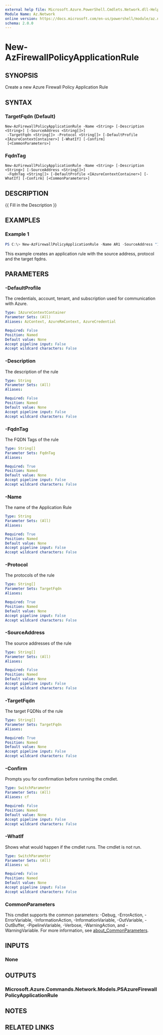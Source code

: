 ```yaml
---
external help file: Microsoft.Azure.PowerShell.Cmdlets.Network.dll-Help.xml
Module Name: Az.Network
online version: https://docs.microsoft.com/en-us/powershell/module/az.network/new-azfirewallpolicyapplicationrule
schema: 2.0.0
---
```


# New-AzFirewallPolicyApplicationRule

## SYNOPSIS
Create a new Azure Firewall Policy Application Rule

## SYNTAX

### TargetFqdn (Default)
```
New-AzFirewallPolicyApplicationRule -Name <String> [-Description <String>] [-SourceAddress <String[]>]
 -TargetFqdn <String[]> -Protocol <String[]> [-DefaultProfile <IAzureContextContainer>] [-WhatIf] [-Confirm]
 [<CommonParameters>]
```

### FqdnTag
```
New-AzFirewallPolicyApplicationRule -Name <String> [-Description <String>] [-SourceAddress <String[]>]
 -FqdnTag <String[]> [-DefaultProfile <IAzureContextContainer>] [-WhatIf] [-Confirm] [<CommonParameters>]
```

## DESCRIPTION
{{ Fill in the Description }}

## EXAMPLES

### Example 1
```powershell
PS C:\> New-AzFirewallPolicyApplicationRule -Name AR1 -SourceAddress "192.168.0.0/16" -Protocol "http:80","https:443" -TargetFqdn "*.ro", "*.com"
```

This example creates an application rule with the source address, protocol and the target fqdns.

## PARAMETERS

### -DefaultProfile
The credentials, account, tenant, and subscription used for communication with Azure.

```yaml
Type: IAzureContextContainer
Parameter Sets: (All)
Aliases: AzContext, AzureRmContext, AzureCredential

Required: False
Position: Named
Default value: None
Accept pipeline input: False
Accept wildcard characters: False
```

### -Description
The description of the rule

```yaml
Type: String
Parameter Sets: (All)
Aliases:

Required: False
Position: Named
Default value: None
Accept pipeline input: False
Accept wildcard characters: False
```

### -FqdnTag
The FQDN Tags of the rule

```yaml
Type: String[]
Parameter Sets: FqdnTag
Aliases:

Required: True
Position: Named
Default value: None
Accept pipeline input: False
Accept wildcard characters: False
```

### -Name
The name of the Application Rule

```yaml
Type: String
Parameter Sets: (All)
Aliases:

Required: True
Position: Named
Default value: None
Accept pipeline input: False
Accept wildcard characters: False
```

### -Protocol
The protocols of the rule

```yaml
Type: String[]
Parameter Sets: TargetFqdn
Aliases:

Required: True
Position: Named
Default value: None
Accept pipeline input: False
Accept wildcard characters: False
```

### -SourceAddress
The source addresses of the rule

```yaml
Type: String[]
Parameter Sets: (All)
Aliases:

Required: False
Position: Named
Default value: None
Accept pipeline input: False
Accept wildcard characters: False
```

### -TargetFqdn
The target FQDNs of the rule

```yaml
Type: String[]
Parameter Sets: TargetFqdn
Aliases:

Required: True
Position: Named
Default value: None
Accept pipeline input: False
Accept wildcard characters: False
```

### -Confirm
Prompts you for confirmation before running the cmdlet.

```yaml
Type: SwitchParameter
Parameter Sets: (All)
Aliases: cf

Required: False
Position: Named
Default value: None
Accept pipeline input: False
Accept wildcard characters: False
```

### -WhatIf
Shows what would happen if the cmdlet runs.
The cmdlet is not run.

```yaml
Type: SwitchParameter
Parameter Sets: (All)
Aliases: wi

Required: False
Position: Named
Default value: None
Accept pipeline input: False
Accept wildcard characters: False
```

### CommonParameters
This cmdlet supports the common parameters: -Debug, -ErrorAction, -ErrorVariable, -InformationAction, -InformationVariable, -OutVariable, -OutBuffer, -PipelineVariable, -Verbose, -WarningAction, and -WarningVariable. For more information, see [about_CommonParameters](http://go.microsoft.com/fwlink/?LinkID=113216).

## INPUTS

### None

## OUTPUTS

### Microsoft.Azure.Commands.Network.Models.PSAzureFirewallPolicyApplicationRule

## NOTES

## RELATED LINKS
